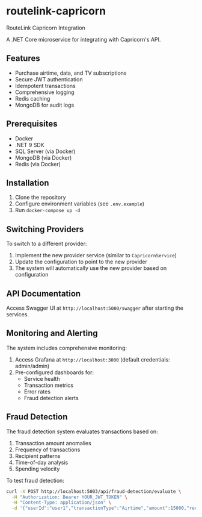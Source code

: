 # routelink-capricorn
RouteLink Capricorn Integration

A .NET Core microservice for integrating with Capricorn's API.

## Features

- Purchase airtime, data, and TV subscriptions
- Secure JWT authentication
- Idempotent transactions
- Comprehensive logging
- Redis caching
- MongoDB for audit logs

## Prerequisites

- Docker
- .NET 9 SDK
- SQL Server (via Docker)
- MongoDB (via Docker)
- Redis (via Docker)

## Installation

1. Clone the repository
2. Configure environment variables (see `.env.example`)
3. Run `docker-compose up -d`

## Switching Providers

To switch to a different provider:

1. Implement the new provider service (similar to `CapricornService`)
2. Update the configuration to point to the new provider
3. The system will automatically use the new provider based on configuration

## API Documentation

Access Swagger UI at `http://localhost:5000/swagger` after starting the services.


## Monitoring and Alerting

The system includes comprehensive monitoring:

1. Access Grafana at `http://localhost:3000` (default credentials: admin/admin)
2. Pre-configured dashboards for:
   - Service health
   - Transaction metrics
   - Error rates
   - Fraud detection alerts

## Fraud Detection

The fraud detection system evaluates transactions based on:

1. Transaction amount anomalies
2. Frequency of transactions
3. Recipient patterns
4. Time-of-day analysis
5. Spending velocity

To test fraud detection:

```bash
curl -X POST http://localhost:5003/api/fraud-detection/evaluate \
  -H "Authorization: Bearer YOUR_JWT_TOKEN" \
  -H "Content-Type: application/json" \
  -d '{"userId":"user1","transactionType":"Airtime","amount":15000,"recipient":"1234567890"}'